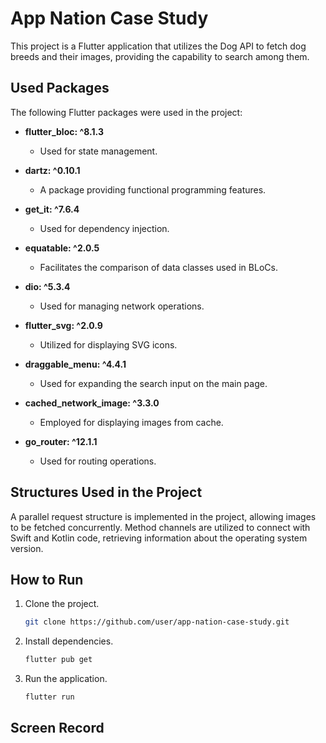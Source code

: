 # App Nation Case Study

This project is a Flutter application that utilizes the Dog API to fetch dog breeds and their images, providing the capability to search among them.

## Used Packages

The following Flutter packages were used in the project:

- **flutter_bloc: ^8.1.3**
  - Used for state management.

- **dartz: ^0.10.1**
  - A package providing functional programming features.

- **get_it: ^7.6.4**
  - Used for dependency injection.

- **equatable: ^2.0.5**
  - Facilitates the comparison of data classes used in BLoCs.

- **dio: ^5.3.4**
  - Used for managing network operations.

- **flutter_svg: ^2.0.9**
  - Utilized for displaying SVG icons.

- **draggable_menu: ^4.4.1**
  - Used for expanding the search input on the main page.

- **cached_network_image: ^3.3.0**
  - Employed for displaying images from cache.

- **go_router: ^12.1.1**
  - Used for routing operations.

## Structures Used in the Project

A parallel request structure is implemented in the project, allowing images to be fetched concurrently. 
Method channels are utilized to connect with Swift and Kotlin code, retrieving information about the operating system version.

## How to Run

1. Clone the project.
   ```bash
   git clone https://github.com/user/app-nation-case-study.git

2. Install dependencies.
   ```bash
   flutter pub get

3. Run the application.
   ```bash
   flutter run

## Screen Record
[](https://github.com/metehanpinarli/AppNationCaseStudy/assets/56471014/98f02eed-bc85-4004-9b81-a66627753357)



